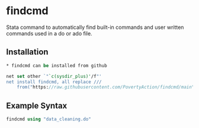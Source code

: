 # findcmd
 Stata command to automatically find built-in commands and user written commands used in a do or ado file.

## Installation
```stata
* findcmd can be installed from github

net set other `"`c(sysdir_plus)'/f"'
net install findcmd, all replace ///
	from("https://raw.githubusercontent.com/PovertyAction/findcmd/main")
```

## Example Syntax
```stata
findcmd using "data_cleaning.do"
```